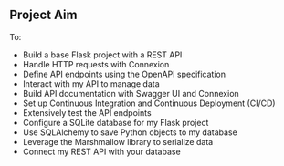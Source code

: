 ## Project Aim

To:
- Build a base Flask project with a REST API
- Handle HTTP requests with Connexion
- Define API endpoints using the OpenAPI specification
- Interact with my API to manage data
- Build API documentation with Swagger UI and Connexion
- Set up Continuous Integration and Continuous Deployment (CI/CD)
- Extensively test the API endpoints
- Configure a SQLite database for my Flask project
- Use SQLAlchemy to save Python objects to my database
- Leverage the Marshmallow library to serialize data
- Connect my REST API with your database